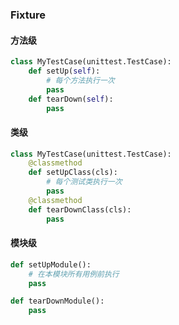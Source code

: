 
### Fixture

#### 方法级
```python
class MyTestCase(unittest.TestCase):
	def setUp(self):
        # 每个方法执行一次
		pass
	def tearDown(self):
		pass
```

#### 类级

```python
class MyTestCase(unittest.TestCase):
	@classmethod
	def setUpClass(cls):
        # 每个测试类执行一次
		pass
    @classmethod
	def tearDownClass(cls):
		pass
```


#### 模块级

```python
def setUpModule():
    # 在本模块所有用例前执行
	pass

def tearDownModule():
	pass
```